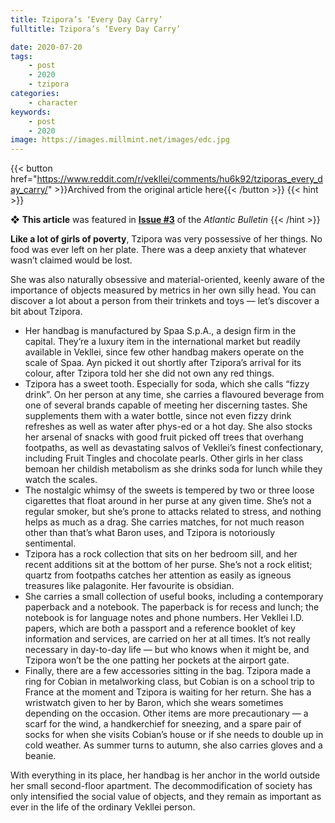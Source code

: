 ```yaml
---
title: Tzipora’s ‘Every Day Carry’
fulltitle: Tzipora’s ‘Every Day Carry’

date: 2020-07-20
tags:
    - post
    - 2020
    - tzipora
categories:
    - character
keywords:
    - post
    - 2020
image: https://images.millmint.net/images/edc.jpg
---
```

{{< button href="https://www.reddit.com/r/vekllei/comments/hu6k92/tziporas_every_day_carry/" >}}Archived from the original article here{{< /button >}}
{{< hint >}}

❖ **This article** was featured in [**Issue #3**](/newsdesk/bulletin/2020/3) of the *Atlantic Bulletin*
{{< /hint >}}

**Like a lot of girls of poverty**, Tzipora was very possessive of her things. No food was ever left on her plate. There was a deep anxiety that whatever wasn’t claimed would be lost.

She was also naturally obsessive and material-oriented, keenly aware of the importance of objects measured by metrics in her own silly head. You can discover a lot about a person from their trinkets and toys — let’s discover a bit about Tzipora.

* Her handbag is manufactured by Spaa S.p.A., a design firm in the capital. They’re a luxury item in the international market but readily available in Vekllei, since few other handbag makers operate on the scale of Spaa. Ayn picked it out shortly after Tzipora’s arrival for its colour, after Tzipora told her she did not own any red things.
* Tzipora has a sweet tooth. Especially for soda, which she calls “fizzy drink”. On her person at any time, she carries a flavoured beverage from one of several brands capable of meeting her discerning tastes. She supplements them with a water bottle, since not even fizzy drink refreshes as well as water after phys-ed or a hot day. She also stocks her arsenal of snacks with good fruit picked off trees that overhang footpaths, as well as devastating salvos of Vekllei’s finest confectionary, including Fruit Tingles and chocolate pearls. Other girls in her class bemoan her childish metabolism as she drinks soda for lunch while they watch the scales.
* The nostalgic whimsy of the sweets is tempered by two or three loose cigarettes that float around in her purse at any given time. She’s not a regular smoker, but she’s prone to attacks related to stress, and nothing helps as much as a drag. She carries matches, for not much reason other than that’s what Baron uses, and Tzipora is notoriously sentimental.
* Tzipora has a rock collection that sits on her bedroom sill, and her recent additions sit at the bottom of her purse. She’s not a rock elitist; quartz from footpaths catches her attention as easily as igneous treasures like palagonite. Her favourite is obsidian.
* She carries a small collection of useful books, including a contemporary paperback and a notebook. The paperback is for recess and lunch; the notebook is for language notes and phone numbers. Her Vekllei I.D. papers, which are both a passport and a reference booklet of key information and services, are carried on her at all times. It’s not really necessary in day-to-day life — but who knows when it might be, and Tzipora won’t be the one patting her pockets at the airport gate.
* Finally, there are a few accessories sitting in the bag. Tzipora made a ring for Cobian in metalworking class, but Cobian is on a school trip to France at the moment and Tzipora is waiting for her return. She has a wristwatch given to her by Baron, which she wears sometimes depending on the occasion. Other items are more precautionary — a scarf for the wind, a handkerchief for sneezing, and a spare pair of socks for when she visits Cobian’s house or if she needs to double up in cold weather. As summer turns to autumn, she also carries gloves and a beanie.

With everything in its place, her handbag is her anchor in the world outside her small second-floor apartment. The decommodification of society has only intensified the social value of objects, and they remain as important as ever in the life of the ordinary Vekllei person.

